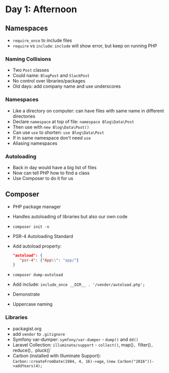 # Day 1: Afternoon

## Namespaces
- `require_once` to include files
- `require` vs `include`: `include` will show error, but keep on running PHP

### Naming Collisions
- Two `Post` classes
- Could name: `BlogPost` and `SlackPost`
- No control over libraries/packages
- Old days: add company name and use underscores

### Namespaces
- Like a directory on computer: can have files with same name in different directories
- Declare `namespace` at top of file: `namespace Blog\Data\Post`
- Then use with `new Blog\Data\Post()`
- Can use `use` to shorten: `use Blog\Data\Post`
- If in same namespace don't need `use`
- Aliasing namespaces

### Autoloading
- Back in day would have a big list of files
- Now can tell PHP how to find a class
- Use Composer to do it for us


## Composer
- PHP package manager
- Handles autoloading of libraries but also our own code
- `composer init -n`
- PSR-4 Autoloading Standard
- Add autoload property:

    ```json
    "autoload": {
       "psr-4": {"App\\": "app/"}
    }
    ```
- `composer dump-autoload`
- Add include: `include_once __DIR__ . '/vendor/autoload.php';`
- Demonstrate
- Uppercase naming

### Libraries
- packagist.org
- add `vendor` to `.gitignore`
- Symfony var-dumper: `symfony/var-dumper` - `dump()` and `dd()`
- Laravel Collection: `illuminate/support` - `collect()`, map()`, `filter()`, `reduce()`, `pluck()`
- Carbon (installed with Illuminate Support): `Carbon::createFromDate(1984, 4, 16)->age`, `(new Carbon("2016"))->addYears(4);`
